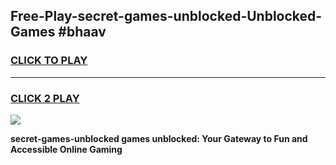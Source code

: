 
## Free-Play-secret-games-unblocked-Unblocked-Games #bhaav
<h3>
<a href="https://news.freeplayer.one?title=secret-games-unblocked&ref=8M">CLICK TO PLAY</a></h3>
<hr>

<h3>
<a href="https://news.freeplayer.one?title=secret-games-unblocked&ref=8M">CLICK 2 PLAY</a>
  
</h3>

<a href="https://news.freeplayer.one?title=secret-games-unblocked&ref=8M"><img src="https://clearcache.store/games.png"></a>


**secret-games-unblocked games unblocked: Your Gateway to Fun and Accessible Online Gaming**
